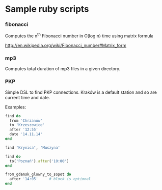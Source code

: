 Sample ruby scripts
====
### fibonacci
Computes the n<sup>th</sup> Fibonacci number in O(log n) time using matrix formula

http://en.wikipedia.org/wiki/Fibonacci_number#Matrix_form

### mp3
Computes total duration of mp3 files in a given directory.

### PKP

Simple DSL to find PKP connections. Kraków is a default station and so are current time and date.

Examples:

```ruby
find do
  from 'Chrzanów'
  to 'Krzeszowice'
  after '12:55'
  date '14.11.14'
end

find 'Krynica', 'Muszyna'

find do
  to('Poznań').after('10:00')
end

from_gdansk_glowny_to_sopot do
  after '14:05'     # block is optional
end
```
